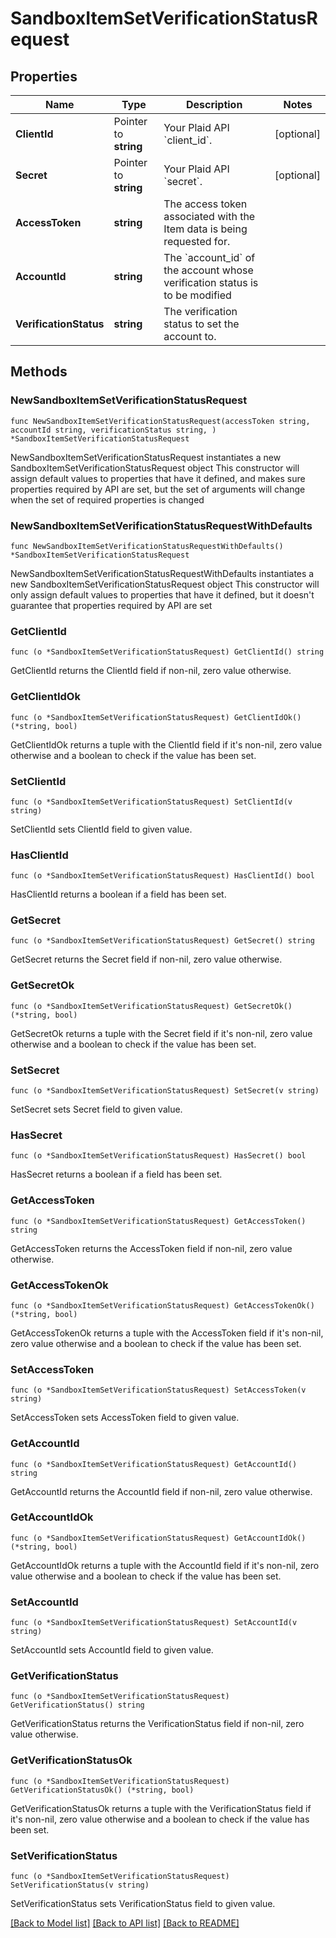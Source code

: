 # SandboxItemSetVerificationStatusRequest

## Properties

Name | Type | Description | Notes
------------ | ------------- | ------------- | -------------
**ClientId** | Pointer to **string** | Your Plaid API &#x60;client_id&#x60;. | [optional] 
**Secret** | Pointer to **string** | Your Plaid API &#x60;secret&#x60;. | [optional] 
**AccessToken** | **string** | The access token associated with the Item data is being requested for. | 
**AccountId** | **string** | The &#x60;account_id&#x60; of the account whose verification status is to be modified | 
**VerificationStatus** | **string** | The verification status to set the account to. | 

## Methods

### NewSandboxItemSetVerificationStatusRequest

`func NewSandboxItemSetVerificationStatusRequest(accessToken string, accountId string, verificationStatus string, ) *SandboxItemSetVerificationStatusRequest`

NewSandboxItemSetVerificationStatusRequest instantiates a new SandboxItemSetVerificationStatusRequest object
This constructor will assign default values to properties that have it defined,
and makes sure properties required by API are set, but the set of arguments
will change when the set of required properties is changed

### NewSandboxItemSetVerificationStatusRequestWithDefaults

`func NewSandboxItemSetVerificationStatusRequestWithDefaults() *SandboxItemSetVerificationStatusRequest`

NewSandboxItemSetVerificationStatusRequestWithDefaults instantiates a new SandboxItemSetVerificationStatusRequest object
This constructor will only assign default values to properties that have it defined,
but it doesn't guarantee that properties required by API are set

### GetClientId

`func (o *SandboxItemSetVerificationStatusRequest) GetClientId() string`

GetClientId returns the ClientId field if non-nil, zero value otherwise.

### GetClientIdOk

`func (o *SandboxItemSetVerificationStatusRequest) GetClientIdOk() (*string, bool)`

GetClientIdOk returns a tuple with the ClientId field if it's non-nil, zero value otherwise
and a boolean to check if the value has been set.

### SetClientId

`func (o *SandboxItemSetVerificationStatusRequest) SetClientId(v string)`

SetClientId sets ClientId field to given value.

### HasClientId

`func (o *SandboxItemSetVerificationStatusRequest) HasClientId() bool`

HasClientId returns a boolean if a field has been set.

### GetSecret

`func (o *SandboxItemSetVerificationStatusRequest) GetSecret() string`

GetSecret returns the Secret field if non-nil, zero value otherwise.

### GetSecretOk

`func (o *SandboxItemSetVerificationStatusRequest) GetSecretOk() (*string, bool)`

GetSecretOk returns a tuple with the Secret field if it's non-nil, zero value otherwise
and a boolean to check if the value has been set.

### SetSecret

`func (o *SandboxItemSetVerificationStatusRequest) SetSecret(v string)`

SetSecret sets Secret field to given value.

### HasSecret

`func (o *SandboxItemSetVerificationStatusRequest) HasSecret() bool`

HasSecret returns a boolean if a field has been set.

### GetAccessToken

`func (o *SandboxItemSetVerificationStatusRequest) GetAccessToken() string`

GetAccessToken returns the AccessToken field if non-nil, zero value otherwise.

### GetAccessTokenOk

`func (o *SandboxItemSetVerificationStatusRequest) GetAccessTokenOk() (*string, bool)`

GetAccessTokenOk returns a tuple with the AccessToken field if it's non-nil, zero value otherwise
and a boolean to check if the value has been set.

### SetAccessToken

`func (o *SandboxItemSetVerificationStatusRequest) SetAccessToken(v string)`

SetAccessToken sets AccessToken field to given value.


### GetAccountId

`func (o *SandboxItemSetVerificationStatusRequest) GetAccountId() string`

GetAccountId returns the AccountId field if non-nil, zero value otherwise.

### GetAccountIdOk

`func (o *SandboxItemSetVerificationStatusRequest) GetAccountIdOk() (*string, bool)`

GetAccountIdOk returns a tuple with the AccountId field if it's non-nil, zero value otherwise
and a boolean to check if the value has been set.

### SetAccountId

`func (o *SandboxItemSetVerificationStatusRequest) SetAccountId(v string)`

SetAccountId sets AccountId field to given value.


### GetVerificationStatus

`func (o *SandboxItemSetVerificationStatusRequest) GetVerificationStatus() string`

GetVerificationStatus returns the VerificationStatus field if non-nil, zero value otherwise.

### GetVerificationStatusOk

`func (o *SandboxItemSetVerificationStatusRequest) GetVerificationStatusOk() (*string, bool)`

GetVerificationStatusOk returns a tuple with the VerificationStatus field if it's non-nil, zero value otherwise
and a boolean to check if the value has been set.

### SetVerificationStatus

`func (o *SandboxItemSetVerificationStatusRequest) SetVerificationStatus(v string)`

SetVerificationStatus sets VerificationStatus field to given value.



[[Back to Model list]](../README.md#documentation-for-models) [[Back to API list]](../README.md#documentation-for-api-endpoints) [[Back to README]](../README.md)


